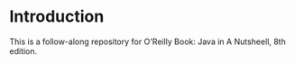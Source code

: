 # Introduction

This is a follow-along repository for O'Reilly Book: Java in A Nutsheell, 8th edition.